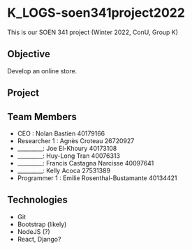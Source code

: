 # K_LOGS-soen341project2022

This is our SOEN 341 project (Winter 2022, ConU, Group K)

## Objective

Develop an online store.

## Project

## Team Members

* CEO : Nolan Bastien 40179166  
* Researcher 1 : Agnès Croteau 26720927  
* _________: Joe El-Khoury 40173108
* _________: Huy-Long Tran 40076313
* _________: Francis Castagna Narcisse 40097641
* _________: Kelly Acoca 27531389
* Programmer 1 : Emilie Rosenthal-Bustamante 40134421

## Technologies

* Git
* Bootstrap (likely)
* NodeJS (?)
* React, Django?
